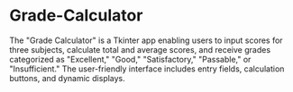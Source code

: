 # Grade-Calculator
The "Grade Calculator" is a Tkinter app enabling users to input scores for three subjects, calculate total and average scores, and receive grades categorized as "Excellent," "Good," "Satisfactory," "Passable," or "Insufficient." The user-friendly interface includes entry fields, calculation buttons, and dynamic displays.
